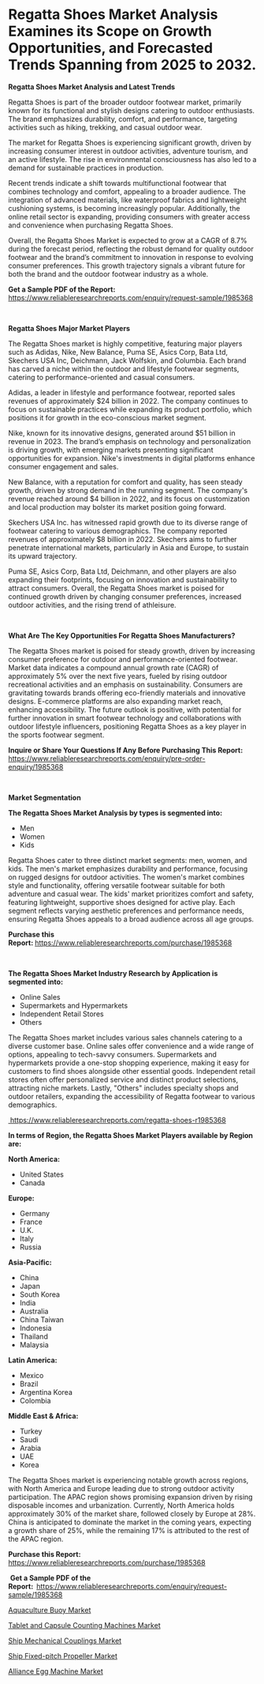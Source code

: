 <p><h1>Regatta Shoes Market Analysis Examines its Scope on Growth Opportunities, and Forecasted Trends Spanning from 2025 to 2032.</h1></p><p><strong>Regatta Shoes Market Analysis and Latest Trends</strong></p>
<p><p>Regatta Shoes is part of the broader outdoor footwear market, primarily known for its functional and stylish designs catering to outdoor enthusiasts. The brand emphasizes durability, comfort, and performance, targeting activities such as hiking, trekking, and casual outdoor wear. </p><p>The market for Regatta Shoes is experiencing significant growth, driven by increasing consumer interest in outdoor activities, adventure tourism, and an active lifestyle. The rise in environmental consciousness has also led to a demand for sustainable practices in production. </p><p>Recent trends indicate a shift towards multifunctional footwear that combines technology and comfort, appealing to a broader audience. The integration of advanced materials, like waterproof fabrics and lightweight cushioning systems, is becoming increasingly popular. Additionally, the online retail sector is expanding, providing consumers with greater access and convenience when purchasing Regatta Shoes.</p><p>Overall, the Regatta Shoes Market is expected to grow at a CAGR of 8.7% during the forecast period, reflecting the robust demand for quality outdoor footwear and the brand’s commitment to innovation in response to evolving consumer preferences. This growth trajectory signals a vibrant future for both the brand and the outdoor footwear industry as a whole.</p></p>
<p><strong>Get a Sample PDF of the Report:&nbsp;</strong> <a href="https://www.reliableresearchreports.com/enquiry/request-sample/1985368?utm_campaign=28&utm_medium=2&utm_source=Github&utm_content=ia&utm_term=28022025&utm_id=regatta-shoes">https://www.reliableresearchreports.com/enquiry/request-sample/1985368</a></p>
<p>&nbsp;</p>
<p><strong>Regatta Shoes Major Market Players</strong></p>
<p><p>The Regatta Shoes market is highly competitive, featuring major players such as Adidas, Nike, New Balance, Puma SE, Asics Corp, Bata Ltd, Skechers USA Inc, Deichmann, Jack Wolfskin, and Columbia. Each brand has carved a niche within the outdoor and lifestyle footwear segments, catering to performance-oriented and casual consumers.</p><p>Adidas, a leader in lifestyle and performance footwear, reported sales revenues of approximately $24 billion in 2022. The company continues to focus on sustainable practices while expanding its product portfolio, which positions it for growth in the eco-conscious market segment. </p><p>Nike, known for its innovative designs, generated around $51 billion in revenue in 2023. The brand’s emphasis on technology and personalization is driving growth, with emerging markets presenting significant opportunities for expansion. Nike's investments in digital platforms enhance consumer engagement and sales.</p><p>New Balance, with a reputation for comfort and quality, has seen steady growth, driven by strong demand in the running segment. The company's revenue reached around $4 billion in 2022, and its focus on customization and local production may bolster its market position going forward.</p><p>Skechers USA Inc. has witnessed rapid growth due to its diverse range of footwear catering to various demographics. The company reported revenues of approximately $8 billion in 2022. Skechers aims to further penetrate international markets, particularly in Asia and Europe, to sustain its upward trajectory.</p><p>Puma SE, Asics Corp, Bata Ltd, Deichmann, and other players are also expanding their footprints, focusing on innovation and sustainability to attract consumers. Overall, the Regatta Shoes market is poised for continued growth driven by changing consumer preferences, increased outdoor activities, and the rising trend of athleisure.</p></p>
<p>&nbsp;</p>
<p><strong>What Are The Key Opportunities For Regatta Shoes Manufacturers?</strong></p>
<p><p>The Regatta Shoes market is poised for steady growth, driven by increasing consumer preference for outdoor and performance-oriented footwear. Market data indicates a compound annual growth rate (CAGR) of approximately 5% over the next five years, fueled by rising outdoor recreational activities and an emphasis on sustainability. Consumers are gravitating towards brands offering eco-friendly materials and innovative designs. E-commerce platforms are also expanding market reach, enhancing accessibility. The future outlook is positive, with potential for further innovation in smart footwear technology and collaborations with outdoor lifestyle influencers, positioning Regatta Shoes as a key player in the sports footwear segment.</p></p>
<p><strong>Inquire or Share Your Questions If Any Before Purchasing This Report:</strong> <a href="https://www.reliableresearchreports.com/enquiry/pre-order-enquiry/1985368?utm_campaign=28&utm_medium=2&utm_source=Github&utm_content=ia&utm_term=28022025&utm_id=regatta-shoes">https://www.reliableresearchreports.com/enquiry/pre-order-enquiry/1985368</a></p>
<p>&nbsp;</p>
<p><strong>Market Segmentation</strong></p>
<p><strong>The Regatta Shoes Market Analysis by types is segmented into:</strong></p>
<p><ul><li>Men</li><li>Women</li><li>Kids</li></ul></p>
<p><p>Regatta Shoes cater to three distinct market segments: men, women, and kids. The men's market emphasizes durability and performance, focusing on rugged designs for outdoor activities. The women's market combines style and functionality, offering versatile footwear suitable for both adventure and casual wear. The kids' market prioritizes comfort and safety, featuring lightweight, supportive shoes designed for active play. Each segment reflects varying aesthetic preferences and performance needs, ensuring Regatta Shoes appeals to a broad audience across all age groups.</p></p>
<p><strong>Purchase this Report:&nbsp;</strong><a href="https://www.reliableresearchreports.com/purchase/1985368?utm_campaign=28&utm_medium=2&utm_source=Github&utm_content=ia&utm_term=28022025&utm_id=regatta-shoes">https://www.reliableresearchreports.com/purchase/1985368</a></p>
<p>&nbsp;</p>
<p><strong>The Regatta Shoes Market Industry Research by Application is segmented into:</strong></p>
<p><ul><li>Online Sales</li><li>Supermarkets and Hypermarkets</li><li>Independent Retail Stores</li><li>Others</li></ul></p>
<p><p>The Regatta Shoes market includes various sales channels catering to a diverse customer base. Online sales offer convenience and a wide range of options, appealing to tech-savvy consumers. Supermarkets and hypermarkets provide a one-stop shopping experience, making it easy for customers to find shoes alongside other essential goods. Independent retail stores often offer personalized service and distinct product selections, attracting niche markets. Lastly, "Others" includes specialty shops and outdoor retailers, expanding the accessibility of Regatta footwear to various demographics.</p></p>
<p><a href="https://www.reliableresearchreports.com/regatta-shoes-r1985368?utm_campaign=28&utm_medium=2&utm_source=Github&utm_content=ia&utm_term=28022025&utm_id=regatta-shoes">&nbsp;https://www.reliableresearchreports.com/regatta-shoes-r1985368</a></p>
<p><strong>In terms of Region, the Regatta Shoes Market Players available by Region are:</strong></p>
<p>
    <p> <strong> North America: </strong>
        <ul>
            <li>United States</li>
            <li>Canada</li>
        </ul>
        </p> 
    <p> <strong> Europe: </strong>
        <ul>
            <li>Germany</li>
            <li>France</li>
            <li>U.K.</li>
            <li>Italy</li>
            <li>Russia</li>
        </ul>
        </p> 
    <p> <strong> Asia-Pacific: </strong>
        <ul>
            <li>China</li>
            <li>Japan</li>
            <li>South Korea</li>
            <li>India</li>
            <li>Australia</li>
            <li>China Taiwan</li>
            <li>Indonesia</li>
            <li>Thailand</li>
            <li>Malaysia</li>
        </ul>
        </p> 
    <p> <strong> Latin America: </strong>
        <ul>
            <li>Mexico</li>
            <li>Brazil</li>
            <li>Argentina Korea</li>
            <li>Colombia</li>
        </ul>
        </p> 
    <p> <strong> Middle East & Africa: </strong>
        <ul>
            <li>Turkey</li>
            <li>Saudi</li>
            <li>Arabia</li>
            <li>UAE</li>
            <li>Korea</li>
        </ul>
    </p>
    </p>
<p><p>The Regatta Shoes market is experiencing notable growth across regions, with North America and Europe leading due to strong outdoor activity participation. The APAC region shows promising expansion driven by rising disposable incomes and urbanization. Currently, North America holds approximately 30% of the market share, followed closely by Europe at 28%. China is anticipated to dominate the market in the coming years, expecting a growth share of 25%, while the remaining 17% is attributed to the rest of the APAC region.</p></p>
<p><strong>Purchase this Report: </strong><a href="https://www.reliableresearchreports.com/purchase/1985368?utm_campaign=28&utm_medium=2&utm_source=Github&utm_content=ia&utm_term=28022025&utm_id=regatta-shoes">https://www.reliableresearchreports.com/purchase/1985368</a></p>
<p>&nbsp;<strong>Get a Sample PDF of the Report:&nbsp;&nbsp;</strong><a href="https://www.reliableresearchreports.com/enquiry/request-sample/1985368?utm_campaign=28&utm_medium=2&utm_source=Github&utm_content=ia&utm_term=28022025&utm_id=regatta-shoes">https://www.reliableresearchreports.com/enquiry/request-sample/1985368</a></p>
<p><strong></strong></p>
<p><p><a href="https://github.com/osbornrdaflalo/Market-Research-Report-List-1/blob/main/aquaculture-buoy-market.md?utm_campaign=28&utm_medium=2&utm_source=Github&utm_content=ia&utm_term=28022025&utm_id=regatta-shoes">Aquaculture Buoy Market</a></p><p><a href="https://github.com/hammelximalschid/Market-Research-Report-List-1/blob/main/tablet-and-capsule-counting-machines-market.md?utm_campaign=28&utm_medium=2&utm_source=Github&utm_content=ia&utm_term=28022025&utm_id=regatta-shoes">Tablet and Capsule Counting Machines Market</a></p><p><a href="https://github.com/lashaunm5st/Market-Research-Report-List-1/blob/main/ship-mechanical-couplings-market.md?utm_campaign=28&utm_medium=2&utm_source=Github&utm_content=ia&utm_term=28022025&utm_id=regatta-shoes">Ship Mechanical Couplings Market</a></p><p><a href="https://github.com/kimberjam0i/Market-Research-Report-List-1/blob/main/ship-fixed-pitch-propeller-market.md?utm_campaign=28&utm_medium=2&utm_source=Github&utm_content=ia&utm_term=28022025&utm_id=regatta-shoes">Ship Fixed-pitch Propeller Market</a></p><p><a href="https://github.com/antonioc6hal/Market-Research-Report-List-1/blob/main/alliance-egg-machine-market.md?utm_campaign=28&utm_medium=2&utm_source=Github&utm_content=ia&utm_term=28022025&utm_id=regatta-shoes">Alliance Egg Machine Market</a></p></p>
